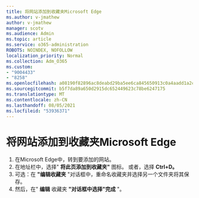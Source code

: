 ```yaml
---
title: 将网站添加到收藏夹Microsoft Edge
ms.author: v-jmathew
author: v-jmathew
manager: scotv
ms.audience: Admin
ms.topic: article
ms.service: o365-administration
ROBOTS: NOINDEX, NOFOLLOW
localization_priority: Normal
ms.collection: Adm_O365
ms.custom:
- "9004433"
- "8258"
ms.openlocfilehash: a08190f82896ac8deabd29ba5ee6ca845650913c0a4aadd1a2cd3239d27b8a8d
ms.sourcegitcommit: b5f7da89a650d2915dc652449623c78be6247175
ms.translationtype: MT
ms.contentlocale: zh-CN
ms.lasthandoff: 08/05/2021
ms.locfileid: "53936371"
---
```

# <a name="add-a-site-to-your-favorites-in-microsoft-edge"></a>将网站添加到收藏夹Microsoft Edge

1. 在Microsoft Edge中，转到要添加的网站。
2. 在地址栏中，选择" **将此页添加到收藏夹"** 图标。 或者，选择 **Ctrl+D。**
3. 可选：在 **"编辑收藏夹** "对话框中，重命名收藏夹并选择另一个文件夹将其保存。
4. 然后，在" **编辑** 收藏夹 **"对话框中选择"完成** "。
